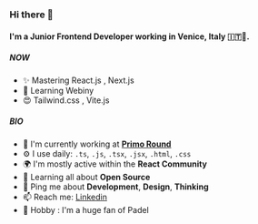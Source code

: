 ### Hi there 👋

#### I'm a Junior Frontend Developer working in Venice, Italy 🇮🇹🍕.

##### NOW

- ✨ Mastering React.js , Next.js
- 📖 Learning Webiny 
- 😍 Tailwind.css , Vite.js

##### BIO

- 🏢 I'm currently working at [**Primo Round**](https://www.primoround.com/)
- ⚙️ I use daily: `.ts`, `.js`, `.tsx`, `.jsx`, `.html`, `.css`
- 🌍 I'm mostly active within the **React Community**
- 🌱 Learning all about **Open Source**
- 💬 Ping me about **Development**, **Design**, **Thinking**
- 📫 Reach me: [Linkedin](https://www.linkedin.com/in/stefano-visentin-poinch/)
- 🏸 Hobby : I'm a huge fan of Padel

